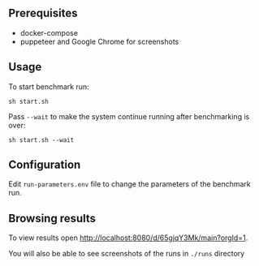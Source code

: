 ## Prerequisites

* docker-compose
* puppeteer and Google Chrome for screenshots


## Usage

To start benchmark run:
```
sh start.sh
```
Pass `--wait` to make the system continue running after benchmarking is over:
```
sh start.sh --wait
```


## Configuration

Edit `run-parameters.env` file to change the parameters of the benchmark run.


## Browsing results

To view results open [http://localhost:8080/d/65gjqY3Mk/main?orgId=1](http://localhost:8080/d/65gjqY3Mk/main?orgId=1).

You will also be able to see screenshots of the runs in `./runs` directory
